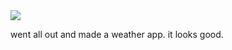 <img src="https://i.imgur.com/TR78TBD.png">
<p>went all out and made a weather app. it looks good.</p>
